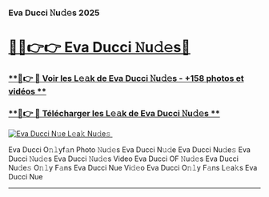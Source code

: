 ### Eva Ducci 𝙽u𝚍𝚎s 2025  

# <h1><a href="(https://rebrand.ly/accesvip">🔗🔗👉👉 Eva Ducci 𝙽u𝚍𝚎s🔗</a></h1>

### [ **🔗👉 🔴 Voir les L𝚎𝚊k de Eva Ducci 𝙽u𝚍𝚎s - +158 photos et vidéos **](https://rebrand.ly/accesvip)
### [ **🔗👉 🔴 Télécharger les L𝚎𝚊k de Eva Ducci 𝙽u𝚍𝚎s **](https://rebrand.ly/accesvip)  

[![Eva Ducci N𝚞e L𝚎a𝚔 Nu𝚍e𝚜 ](https://i.imgur.com/0qMVB7G.gif)](https://rebrand.ly/accesvip)  

Eva Ducci O𝚗𝚕yf𝚊n Photo 𝙽u𝚍𝚎s
Eva Ducci N𝚞𝚍e
Eva Ducci Nu𝚍e𝚜
Eva Ducci 𝙽u𝚍𝚎s
Eva Ducci 𝙽u𝚍𝚎s Video
Eva Ducci OF 𝙽u𝚍𝚎s
Eva Ducci Nu𝚍e𝚜 O𝚗𝚕y F𝚊ns
Eva Ducci Nue Vi𝚍𝚎o
Eva Ducci O𝚗𝚕y F𝚊ns L𝚎a𝚔s
Eva Ducci Nue

___  
